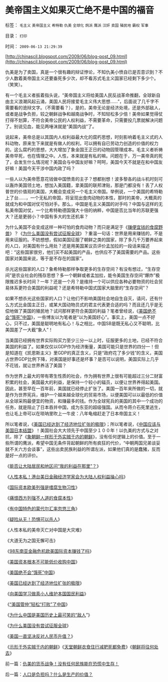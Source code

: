 # 美帝国主义如果灭亡绝不是中国的福音

标签： `毛主义` `美帝国主义` `希特勒` `仇美` `全球化` `鸽派` `鹰派` `汉奸` `卖国` `殖民地` `霸权` `军事` 

目录： `打印`

时间： `2009-06-13 21:29:39`

[http://chinascil.blogspot.com/2009/06/blog-post_09.html](http://chinascil.blogspot.com/2009/06/blog-post_09.html)

仇美是为了卖国，真是一个很有趣的辩证悖论，不知仇美小愤自已是否意识到？不少人数着美帝国主义还要垂死多少次，却不看苏式毛主义国家已经剩下多少个。（笑笑）。

有一个毛主义者扳着指头说，“美帝国主义将给美国人民反战革命推翻，全球新自由主义浪潮风起云涌，美国人民将接爱毛主义伟大思想……”，后面说了几千字不需要看的诡辩文字。（不需要看？），是的，美帝无论是经济处境，还是外部敌人，或者是战争负担，较之朝鲜战争和越南战争时，不知轻松多少倍！美帝如果觉得仗打得不划算，不符合美帝公民的人权利益，不需要革命，只需要投几票就解决问题了。别说见血，能见两唾沫就是“美国内战”了。

说起来，美帝总是以其国内人权利益最大化的腐朽思想，时刻影响着毛主义式的人科动物，原来生下来就是有做人的权利，可以拥有自已劳动力创造的价值的权力的。这么腐朽的思想，大大增加了象金国王正日的动物园管理成本。毛主义者祈祷美帝早死，也在情理之中。人性，本来就是有私的嘛。问题在于，万一美帝真的死了，会发生什么情况呢？美国会与中国友好嘛？呵呵，美国今天不就是在和中国友好嘛！美国今天干涉中国内政了吗？

一些人以为美帝愿意花钱做中国愤青的主子？想都别想！波多黎各的战斗机时刻可以轰炸美国领土地，想加入美国籍，拿美国的联邦津贴，那是门都没有！丢了人权普世的价值观的美国，大概会变成另一个毛主义帝国。举例说，一个美国的希特勒上了台……，一个无私的帝国，将呈现出食肉动物的本性，那时的美帝，大概真的就成为和中国对仗可怕对手。那么，中国是毛主义美国的对手吗？中国与这样的无私美帝国对仗，一个比希特勒德国强大十倍的纳粹，中国是否比当年的苏联更强大？还是更弱小？中国有多大的生还机率？

为什么美国不会变成这样一种可怕的食肉动物？而只是满足于《[赚便宜钱的食腐野兽](../../../2009/5/30/国际资本欧美列强是嗜腐生物习性.md)》？《[为什么美国没有尝试征服全球](../../../2008/7/18/为什么美国没有尝试征服全球.md)》？重温一句话：世界是用来赚钱的，不是用来征服的。不妨想想，假如美国征服了朝鲜之类的国家，除了多几千万要养起来的人口，对美国有什么用处？还是用美国某议员评价孟加拉的一段话来描述吧：“这些国家很穷，他们买不起美国的产品，也供应不了美国需要的产品。这些国家对美国来说，等于是不存在的国家”。

杀光这些国家的人口？象希特勒那样争取更多的生存空间？有没有想过，“生存空间”是农业社会的残存思想？多一个朝鲜或者孟加拉，能令美国生存空间“爆炸”极限推迟多长时间？一年？还是一个月？是维持一个可以供应各种必要物资的社会贸易体系更符合美国的利益呢？还是希特勒中国式国家大脑里的“生存空间”？

如果不想杀光这些国家的人口？让他们不影响美国社会地自生自灭，请问，还有什么方式比金国主正日，或某大国动物员式的君主代表更合适的吗？而且还几乎是无偿地做了美国的殖民地？试问那样更符合美国的利益？笔者曾经说，《[美国绝不会“饿死”中国](http://blog.sina.com.cn/s/blog_5563a64d0100bpjb.html)》，一些博友以为笔者是“以为美国好心”。事实上，美国一点不好心，只不过，美国是聪明地有私心！与之相比，中国SB是既无私心又不聪明，比美国差了一大截“象人”！

当美国已经拥有世界实际购买力至少三分一以上时，征服更多的土地，已经不符合美国的利益了。如果仅仅以GDP作为经济衡量，美国可能只是世界的四分一！但是知道在《凯恩斯主义》里GDP的真正含义，只是“政府花了多少钱”的含义，美国占世界GDP比例下降，对美国是好事还是坏事？是否可以说明，美国实际上几乎不花钱，就让世界养活了美国？

作为世界上最大的带有寄生性质的社会，作为拥有世界上很有可能超过三分二财富积累的社会，美国最大的利益，是保持一个较小的辐员，以便让世界养得起美国。因此，甚至早在一百年前，美国就已经停止扩张了。美国一百年来所做的一切，就是作为世界宪兵，维护一个越来越全球化的贸易市场，以便美国可以以最低的价值从全球采购最便宜的物资，和赚最多的钱。作为全球宪兵的美国的其中一个成功的任务，就是阻止了日本吞并中国，成为东亚的超级强国。从而令蒋介石死里逃生，也让毛上帝可以在唢呐里吹上一牛皮：八年龟缩赶走了日本帝国主义！

所以笔者说，《[美国已经达到了经济地位扩张的极限](../../../2008/12/21/美国已经达到了经济地位扩张的极限.md)》；所以笔者说，《[中国应该与美国日本结盟](../../../2008/12/8/第四次工业革命中国应与美国日本紧密结盟.md)》！美国社会大大领先于中国至少１００年！以仇美的方式与之对抗，除了《[象朝鲜一样形于外实贼于内的朝鲜](../../../2009/6/2/金将军正日不会真打架，朝鲜半岛燃不起战火.md)》，没有任何逻辑上的价值。至于一些所谓的鹰派，希望中国无条件背起朝鲜的所有疯狂的代价，“中朝两国兄弟谈妥就不关六方会谈事”，这些出卖民族利益的所谓左派，如果他们真的是蠢猪，反而是好一点的评价。

《[能否让大陆居民和地区问“我的利益在那里”？](../../../2009/6/1/台港内地经济往来要让大陆居民问“我的利益在那里”.md)》

《[人性本私！港台美日金融经济学家会为大陆人权利益操心吗](../../../2009/6/1/港台海外资本代言人会为大陆人利益操心吗.md)》

《[国际资本欧美列强是嗜腐生物习性](../../../2009/5/30/国际资本欧美列强是嗜腐生物习性.md)》

《[痛恨西方列强不人道的食腐本性](../../../2009/5/31/西方列强帝国主义国家不够“哥们人道”的食腐本性.md)》

《[有中国特色的蒙代尔汇率忽悠三角](../../../2009/6/10/有中国特色的蒙代尔汇率忽悠三角.md)》

《[疑险从无！恐惧可以杀人](../../../2009/6/11/疑险从无！恐惧可以杀人.md)》

《人性本私的美帝灭亡对中国是大灾难》

《大道无为之国无懈可击》

《[98东南亚金融危机欧美国际资本赚钱了吗](../../../2009/4/29/98东南亚金融危机欧美国际资本赚钱了吗.md)》

《[美国资本根本不可能低价收购中国](../../../2009/2/15/美国资本根本不可能低价收购中国.md)》

《[美国绝不会“饿死”中国](http://blog.sina.com.cn/s/blog_5563a64d0100bpjb.html)》

《[美国已经达到了经济地位扩张的极限](../../../2008/12/21/美国已经达到了经济地位扩张的极限.md)》

《[向美国学习做真小人维护本国国民利益](../../../2008/8/21/要做有私“真小人”，勿为无私“伪君子“.md)》

《[“美国管仲”轻松“打败”了中国](../../../2008/7/31/“美国管仲”轻松“打败”了中国.md)》

《[为什么中国是美国历史上最可笑的“敌人](../../../2008/7/19/美国战无不胜的强大，纯属狗屎运.md)”》

《[为什么美国没有尝试征服全球](../../../2008/7/18/为什么美国没有尝试征服全球.md)》

《[美国一直坚决反对人民币升值？](../../../2007/11/30/美国一直坚决反对人民币升值？.md)》

《[示形于外实贼于内的朝鲜](../../../2009/6/2/金将军正日不会真打架，朝鲜半岛燃不起战火.md)》《[天堂朝鲜衣食住行减肥死都免费](../../../2009/6/3/朝鲜是个天堂，衣食住行减肥死都免费.md)》《[朝鲜将往何处去](http://blog.sina.com.cn/s/blog_5563a64d0100d9wx.html)》



前一篇：[仇美的货币战争！没有任何民族能在恐慌中生存！](../../../2009/6/13/仇美的货币战争！没有任何民族能在恐慌中生存！.md)

后一篇：[人口是负担吗？什么是生产的价值？](../../../2009/6/13/人口是负担吗？什么是生产的价值？.md)